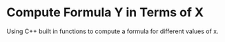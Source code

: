 # Compute Formula Y in Terms of X
Using C++ built in functions to compute a formula for different values of x. 
